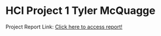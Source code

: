 # HCI Project 1 Tyler McQuagge
Project Report Link:
[Click here to access report!](https://tyler0126.github.io/p1.TylerMcQuagge/)

